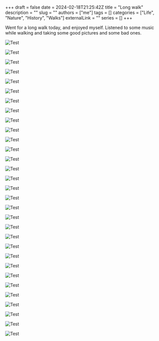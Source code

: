 +++ 
draft = false
date = 2024-02-18T21:25:42Z
title = "Long walk"
description = ""
slug = ""
authors = ["me"]
tags = []
categories = ["Life", "Nature", "History", "Walks"]
externalLink = ""
series = []
+++

Went for a long walk today, and enjoyed myself. Listened to some music while walking and taking some good pictures and some bad ones.

![Test](../../images/walks/1/20240218_122350.jpg)

![Test](../../images/walks/1/20240218_123300.jpg)

![Test](../../images/walks/1/20240218_123820.jpg)

![Test](../../images/walks/1/20240218_124200.jpg)

![Test](../../images/walks/1/20240218_124214.jpg)

![Test](../../images/walks/1/20240218_124816.jpg)

![Test](../../images/walks/1/20240218_125038.jpg)

![Test](../../images/walks/1/20240218_125754.jpg)

![Test](../../images/walks/1/20240218_125758.jpg)

![Test](../../images/walks/1/20240218_125952.jpg)

![Test](../../images/walks/1/20240218_132209.jpg)

![Test](../../images/walks/1/20240218_132542.jpg)

![Test](../../images/walks/1/20240218_132555.jpg)

![Test](../../images/walks/1/20240218_132759.jpg)

![Test](../../images/walks/1/20240218_132808.jpg)

![Test](../../images/walks/1/20240218_132920.jpg)

![Test](../../images/walks/1/20240218_134641.jpg)

![Test](../../images/walks/1/20240218_134959.jpg)

![Test](../../images/walks/1/20240218_135519.jpg)

![Test](../../images/walks/1/20240218_135547.jpg)

![Test](../../images/walks/1/20240218_135613.jpg)

![Test](../../images/walks/1/20240218_144352.jpg)

![Test](../../images/walks/1/20240218_150632.jpg)

![Test](../../images/walks/1/20240218_153241.jpg)

![Test](../../images/walks/1/20240218_153257.jpg)

![Test](../../images/walks/1/20240218_154141.jpg)

![Test](../../images/walks/1/20240218_154143.jpg)

![Test](../../images/walks/1/20240218_154405.jpg)

![Test](../../images/walks/1/20240218_154757.jpg)

![Test](../../images/walks/1/20240218_154849.jpg)

![Test](../../images/walks/1/20240218_155103.jpg)
